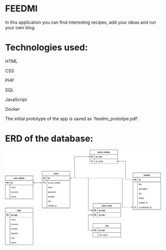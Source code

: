# FEEDMI
In this application you can find interesting recipes, add your ideas and run your own blog.

# Technologies used:

HTML

CSS

PHP

SQL

JavaScript

Docker

The initial prototype of the app is saved as 'feedmi_prototipe.pdf'.


# ERD of the database:

![ERD schema](ERD.svg)
